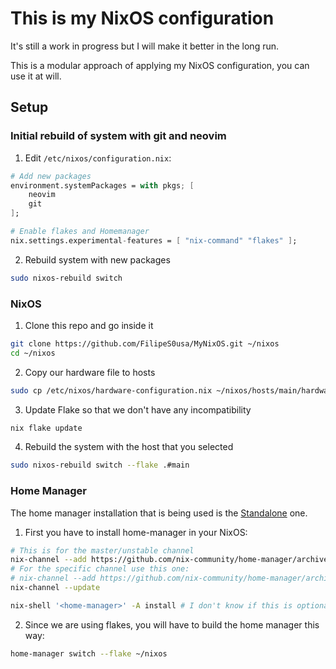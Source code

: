 # This is my NixOS configuration

It's still a work in progress but I will make it better in the long run.

This is a modular approach of applying my NixOS configuration, you can use it at will.

## Setup

### Initial rebuild of system with git and neovim

1. Edit `/etc/nixos/configuration.nix`:

```nix
# Add new packages
environment.systemPackages = with pkgs; [
    neovim
    git
];

# Enable flakes and Homemanager
nix.settings.experimental-features = [ "nix-command" "flakes" ];
```

2. Rebuild system with new packages

```bash
sudo nixos-rebuild switch
```

### NixOS

1. Clone this repo and go inside it

```bash
git clone https://github.com/FilipeS0usa/MyNixOS.git ~/nixos
cd ~/nixos
```

2. Copy our hardware file to hosts

```bash
sudo cp /etc/nixos/hardware-configuration.nix ~/nixos/hosts/main/hardware-configuration.nix
```

3. Update Flake so that we don't have any incompatibility

```bash
nix flake update
```

4. Rebuild the system with the host that you selected

```bash
sudo nixos-rebuild switch --flake .#main
```

### Home Manager

The home manager installation that is being used is the [Standalone](https://nix-community.github.io/home-manager/index.xhtml#sec-install-standalone) one.

1. First you have to install home-manager in your NixOS:

```bash
# This is for the master/unstable channel
nix-channel --add https://github.com/nix-community/home-manager/archive/master.tar.gz home-manager
# For the specific channel use this one:
# nix-channel --add https://github.com/nix-community/home-manager/archive/release-24.11.tar.gz home-manager
nix-channel --update

nix-shell '<home-manager>' -A install # I don't know if this is optional or not. I just do it for the sake of it.
```

2. Since we are using flakes, you will have to build the home manager this way:

```bash
home-manager switch --flake ~/nixos
```
